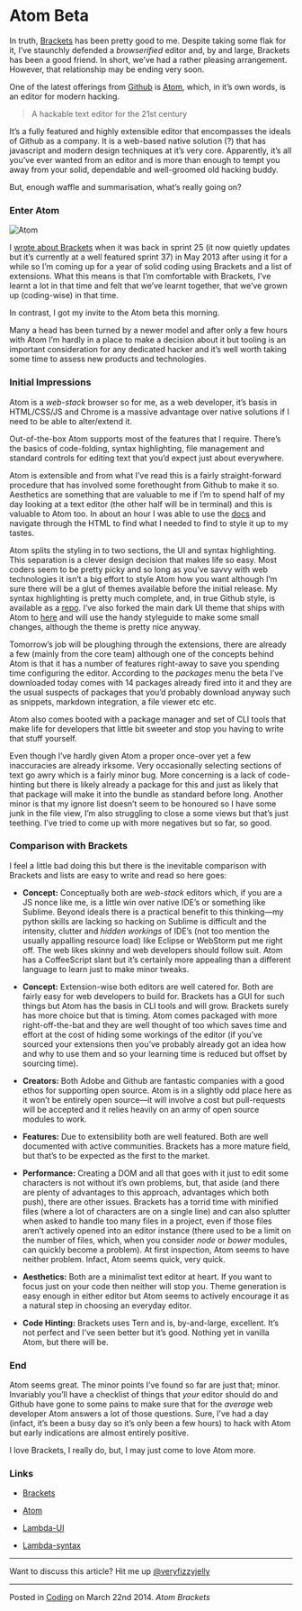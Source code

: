 # Atom Beta

In truth, [Brackets](http://brackets.io/) has been pretty good to me. Despite taking some flak for it, I’ve staunchly defended a _browserified_ editor and, by and large, Brackets has been a good friend.  In short, we’ve had a rather pleasing arrangement. However, that relationship may be ending very soon.

One of the latest offerings from [Github](https://github.com/) is [Atom](https://atom.io/), which, in it’s own words, is an editor for modern hacking.

> A hackable text editor for the 21st century

It’s a fully featured and highly extensible editor that encompasses the ideals of Github as a company. It is a web-based native solution (?) that has javascript and modern design techniques at it’s very core. Apparently, it’s all you’ve ever wanted from an editor and is more than enough to tempt you away from your solid, dependable and well-groomed old hacking buddy.

But, enough waffle and summarisation, what’s really going on?

### Enter Atom

![Atom](https://f.cloud.github.com/assets/69169/2289498/4c3cb0ec-a009-11e3-8dbd-077ee11741e5.gif)

I [wrote about Brackets](http://veryfizzyjelly.com/coding/brackets-sprint-25/) when it was back in sprint 25 (it now quietly updates but it’s currently at a well featured sprint 37) in May 2013 after using it for a while so I’m coming up for a year of solid coding using Brackets and a list of extensions. What this means is that I’m comfortable with Brackets, I’ve learnt a lot in that time and felt that we’ve learnt together, that we’ve grown up (coding-wise) in that time.

In contrast, I got my invite to the Atom beta this morning.

Many a head has been turned by a newer model and after only a few hours with Atom I’m hardly in a place to make a decision about it but tooling is an  important consideration for any dedicated hacker and it’s well worth taking some time to assess new products and technologies.

### Initial Impressions

Atom is a _web-stack_ browser so for me, as a web developer, it’s basis in HTML/CSS/JS and Chrome is a massive advantage over native solutions if I need to be able to alter/extend it.

Out-of-the-box Atom supports most of the features that I require. There’s the basics of code-folding, syntax highlighting, file management and standard controls for editing text that you’d expect just about everywhere.

Atom is extensible and from what I’ve read this is a fairly straight-forward procedure that has involved some forethought from Github to make it so. Aesthetics are something that are valuable to me if I’m to spend half of my day looking at a text editor (the other half will be in terminal) and this is valuable to Atom too. In about an hour I was able to use the [docs](https://atom.io/docs/latest/) and navigate through the HTML to find what I needed to find to style it up to my tastes.

Atom splits the styling in to two sections, the UI and syntax highlighting. This separation is a clever design decision that makes life so easy. Most coders seem to be pretty picky and so long as you’ve savvy with web technologies it isn’t a big effort to style Atom how you want although I’m sure there will be a glut of themes available before the initial release. My syntax highlighting is pretty much complete, and, in true Github style, is available as a [repo](https://github.com/mattstyles/lambda-syntax). I’ve also forked the main dark UI theme that ships with Atom to [here](https://github.com/mattstyles/lambda-ui) and will use the handy styleguide to make some small changes, although the theme is pretty nice anyway.

Tomorrow’s job will be ploughing through the extensions, there are already a few (mainly from the core team) although one of the concepts behind Atom is that it has a number of features right-away to save you spending time configuring the editor. According to the _packages_ menu the beta I’ve downloaded today comes with 14 packages already fired into it and they are the usual suspects of packages that you’d probably download anyway such as snippets, markdown integration, a file viewer etc etc.

Atom also comes booted with a package manager and set of CLI tools that make life for developers that little bit sweeter and stop you having to write that stuff yourself.

Even though I’ve hardly given Atom a proper once-over yet a few inaccuracies are already irksome. Very occasionally selecting sections of text go awry which is a fairly minor bug. More concerning is a lack of code-hinting but there is likely already a package for this and just as likely that that package will make it into the bundle as standard before long. Another minor is that my ignore list doesn’t seem to be honoured so I have some junk in the file view, I’m also struggling to close a some views but that’s just teething. I’ve tried to come up with more negatives but so far, so good.

### Comparison with Brackets

I feel a little bad doing this but there is the inevitable comparison with Brackets and lists are easy to write and read so here goes:

* __Concept:__ Conceptually both are _web-stack_ editors which, if you are a JS nonce like me, is a little win over native IDE’s or something like Sublime. Beyond ideals there is a practical benefit to this thinking—my python skills are lacking so hacking on Sublime is difficult and the intensity, clutter and _hidden workings_ of IDE’s (not too mention the usually appalling resource load) like Eclipse or WebStorm put me right off. The web likes skinny and web developers should follow suit. Atom has a CoffeeScript slant but it’s certainly more appealing than a different language to learn just to make minor tweaks.

* __Concept:__ Extension-wise both editors are well catered for. Both are fairly easy for web developers to build for. Brackets has a GUI for such things but Atom has the basis in CLI tools and will grow. Brackets surely has more choice but that is timing. Atom comes packaged with more right-off-the-bat and they are well thought of too which saves time and effort at the cost of hiding some workings of the editor (if you’ve sourced your extensions then you’ve probably already got an idea how and why to use them and so your learning time is reduced but offset by sourcing time).

* __Creators:__ Both Adobe and Github are fantastic companies with a good ethos for supporting open source. Atom is in a slightly odd place here as it won’t be entirely open source—it will involve a cost but pull-requests will be accepted and it relies heavily on an army of open source modules to work.

* __Features:__ Due to extensibility both are well featured. Both are well documented with active communities. Brackets has a more mature field, but that’s to be expected as the first to the market.

* __Performance:__ Creating a DOM and all that goes with it just to edit some characters is not without it’s own problems, but, that aside (and there are plenty of advantages to this approach, advantages which both push), there are other issues. Brackets has a torrid time with minified files (where a lot of characters are on a single line) and can also splutter when asked to handle too many files in a project, even if those files aren’t actively opened into an editor instance (there used to be a limit on the number of files, which, when you consider _node_ or _bower_ modules, can quickly become a problem). At first inspection, Atom seems to have neither problem. Infact, Atom seems quick, very quick.

* __Aesthetics:__ Both are a minimalist text editor at heart. If you want to focus just on your code then neither will stop you. Theme generation is easy enough in either editor but Atom seems to actively encourage it as a natural step in choosing an everyday editor.

* __Code Hinting:__ Brackets uses Tern and is, by-and-large, excellent. It’s not perfect and I’ve seen better but it’s good. Nothing yet in vanilla Atom, but there will be.

### End

Atom seems great. The minor points I’ve found so far are just that; minor. Invariably you’ll have a checklist of things that _your_ editor should do and Github have gone to some pains to make sure that for the _average_ web developer Atom answers a lot of those questions.  Sure, I’ve had a day (infact, it’s been a busy day so it’s only been a few hours) to hack with Atom but early indications are almost entirely positive.

I love Brackets, I really do, but, I may just come to love Atom more.

### Links

* [Brackets](http://brackets.io/)

* [Atom](https://atom.io/)

* [Lambda-UI](https://github.com/mattstyles/lambda-ui)

* [Lambda-syntax](https://github.com/mattstyles/lambda-syntax)

---

Want to discuss this article?  Hit me up [@veryfizzyjelly](https://twitter.com/veryfizzyjelly)

---

Posted in [Coding](../ "coding") on March 22nd 2014.  _Atom_ _Brackets_

